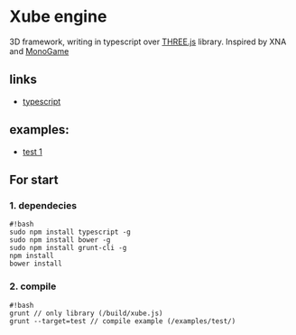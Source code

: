 # Xube engine

3D framework, writing in typescript over [THREE.js](http://threejs.org/) library.
Inspired by XNA and [MonoGame](https://github.com/mono/MonoGame)

## links

* [typescript](http://www.typescriptlang.org/)

## examples:

* [test 1](http://ewgenius.github.io/xube-typescript/examples/test/)

## For start

### 1. dependecies
```
#!bash
sudo npm install typescript -g
sudo npm install bower -g
sudo npm install grunt-cli -g
npm install
bower install

```

### 2. compile
```
#!bash
grunt // only library (/build/xube.js)
grunt --target=test // compile example (/examples/test/)

```